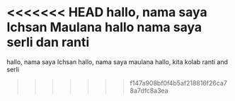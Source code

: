 <<<<<<< HEAD
hallo, nama saya Ichsan Maulana
hallo nama saya serli dan ranti
=======
hallo, nama saya Ichsan
hallo, nama saya maulana
hallo, kita kolab ranti and serli
>>>>>>> f147a908bf0f4b5af218816f26ca78a7dfc8a3ea
